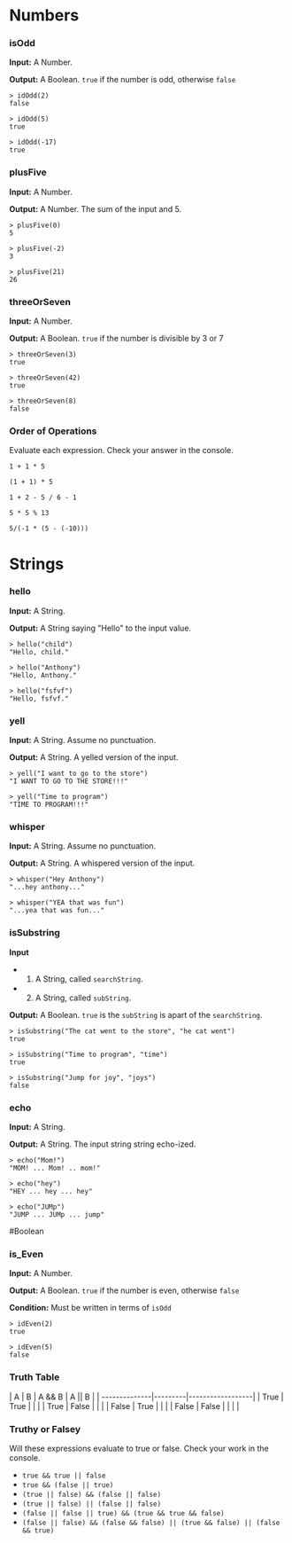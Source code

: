 # Numbers

### isOdd
**Input:** A Number.

**Output:** A Boolean. `true` if the number is odd, otherwise `false`

```
> idOdd(2)
false

> idOdd(5)
true

> idOdd(-17)
true
```

### plusFive
**Input:** A Number.

**Output:** A Number. The sum of the input and 5.

```
> plusFive(0)
5

> plusFive(-2)
3

> plusFive(21)
26
```

### threeOrSeven
**Input:** A Number.

**Output:** A Boolean. `true` if the number is divisible by 3 or 7

```
> threeOrSeven(3)
true

> threeOrSeven(42)
true

> threeOrSeven(8)
false
```

### Order of Operations

Evaluate each expression. Check your answer in the console.

`1 + 1 * 5`

`(1 + 1) * 5`

`1 + 2 - 5 / 6 - 1`

`5 * 5 % 13`

`5/(-1 * (5 - (-10)))`

# Strings

### hello
**Input:** A String.

**Output:** A String saying "Hello" to the input value.

```
> hello("child")
"Hello, child."

> hello("Anthony")
"Hello, Anthony."

> hello("fsfvf")
"Hello, fsfvf."
```


### yell
**Input:** A String. Assume no punctuation.

**Output:** A String. A yelled version of the input.

```
> yell("I want to go to the store")
"I WANT TO GO TO THE STORE!!!"

> yell("Time to program")
"TIME TO PROGRAM!!!"
```

### whisper
**Input:** A String. Assume no punctuation.

**Output:** A String. A whispered version of the input.

```
> whisper("Hey Anthony")
"...hey anthony..."

> whisper("YEA that was fun")
"...yea that was fun..."
```

### isSubstring
**Input**
* 1) A String, called `searchString`.
* 2) A String, called `subString`.

**Output:** A Boolean. `true` is the `subString` is apart of the `searchString`.

```
> isSubstring("The cat went to the store", "he cat went")
true

> isSubstring("Time to program", "time")
true

> isSubstring("Jump for joy", "joys")
false
```

### echo
**Input:** A String.

**Output:** A String. The input string string echo-ized.

```
> echo("Mom!")
"MOM! ... Mom! .. mom!"

> echo("hey")
"HEY ... hey ... hey"

> echo("JUMp")
"JUMP ... JUMp ... jump"
```

#Boolean

### is_Even
**Input:** A Number.

**Output:** A Boolean. `true` if the number is even, otherwise `false`

**Condition:** Must be written in terms of `isOdd`

```
> idEven(2)
true

> idEven(5)
false
```

### Truth Table
|   A   |   B   | A && B  | A &#124;&#124; B |
| --------------|---------|------------------|
| True  | True  |         |                  |
| True  | False |         |                  |
| False | True  |         |                  |
| False | False |         |                  | |

### Truthy or Falsey
Will these expressions evaluate to true or false. Check your work in the console.

* `true && true || false`
* `true && (false || true)`
* `(true || false) && (false || false)`
* `(true || false) || (false || false)`
* `(false || false || true) && (true && true && false)`
* `(false || false) && (false && false) || (true && false) || (false && true)`
